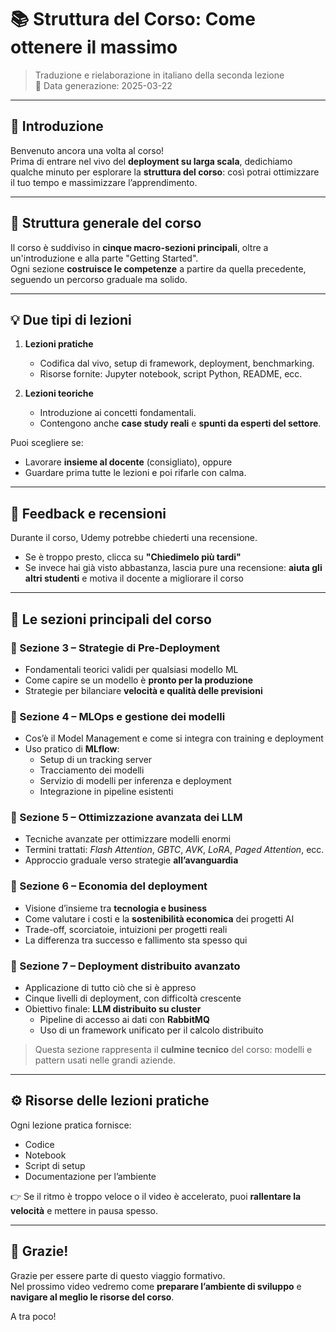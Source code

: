# 📚 Struttura del Corso: Come ottenere il massimo

> Traduzione e rielaborazione in italiano della seconda lezione  
> 📅 Data generazione: 2025-03-22

---

## 👋 Introduzione

Benvenuto ancora una volta al corso!  
Prima di entrare nel vivo del **deployment su larga scala**, dedichiamo qualche minuto per esplorare la **struttura del corso**: così potrai ottimizzare il tuo tempo e massimizzare l’apprendimento.

---

## 🧩 Struttura generale del corso

Il corso è suddiviso in **cinque macro-sezioni principali**, oltre a un'introduzione e alla parte "Getting Started".  
Ogni sezione **costruisce le competenze** a partire da quella precedente, seguendo un percorso graduale ma solido.

---

## 💡 Due tipi di lezioni

1. **Lezioni pratiche**
   - Codifica dal vivo, setup di framework, deployment, benchmarking.
   - Risorse fornite: Jupyter notebook, script Python, README, ecc.

2. **Lezioni teoriche**
   - Introduzione ai concetti fondamentali.
   - Contengono anche **case study reali** e **spunti da esperti del settore**.

Puoi scegliere se:
- Lavorare **insieme al docente** (consigliato), oppure
- Guardare prima tutte le lezioni e poi rifarle con calma.

---

## 📝 Feedback e recensioni

Durante il corso, Udemy potrebbe chiederti una recensione.  
- Se è troppo presto, clicca su **"Chiedimelo più tardi"**
- Se invece hai già visto abbastanza, lascia pure una recensione: **aiuta gli altri studenti** e motiva il docente a migliorare il corso

---

## 🧭 Le sezioni principali del corso

### 🔹 Sezione 3 – **Strategie di Pre-Deployment**
- Fondamentali teorici validi per qualsiasi modello ML
- Come capire se un modello è **pronto per la produzione**
- Strategie per bilanciare **velocità e qualità delle previsioni**

### 🔹 Sezione 4 – **MLOps e gestione dei modelli**
- Cos’è il Model Management e come si integra con training e deployment
- Uso pratico di **MLflow**:
  - Setup di un tracking server
  - Tracciamento dei modelli
  - Servizio di modelli per inferenza e deployment
  - Integrazione in pipeline esistenti

### 🔹 Sezione 5 – **Ottimizzazione avanzata dei LLM**
- Tecniche avanzate per ottimizzare modelli enormi
- Termini trattati: *Flash Attention*, *GBTC*, *AVK*, *LoRA*, *Paged Attention*, ecc.
- Approccio graduale verso strategie **all’avanguardia**

### 🔹 Sezione 6 – **Economia del deployment**
- Visione d’insieme tra **tecnologia e business**
- Come valutare i costi e la **sostenibilità economica** dei progetti AI
- Trade-off, scorciatoie, intuizioni per progetti reali
- La differenza tra successo e fallimento sta spesso qui

### 🔹 Sezione 7 – **Deployment distribuito avanzato**
- Applicazione di tutto ciò che si è appreso
- Cinque livelli di deployment, con difficoltà crescente
- Obiettivo finale: **LLM distribuito su cluster**
  - Pipeline di accesso ai dati con **RabbitMQ**
  - Uso di un framework unificato per il calcolo distribuito

> Questa sezione rappresenta il **culmine tecnico** del corso: modelli e pattern usati nelle grandi aziende.

---

## ⚙️ Risorse delle lezioni pratiche

Ogni lezione pratica fornisce:
- Codice
- Notebook
- Script di setup
- Documentazione per l’ambiente

👉 Se il ritmo è troppo veloce o il video è accelerato, puoi **rallentare la velocità** e mettere in pausa spesso.

---

## 🙏 Grazie!

Grazie per essere parte di questo viaggio formativo.  
Nel prossimo video vedremo come **preparare l’ambiente di sviluppo** e **navigare al meglio le risorse del corso**.

A tra poco!
